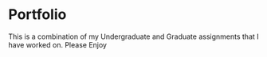 # Portfolio
This is a combination of my Undergraduate and Graduate assignments that I have worked on. Please Enjoy
